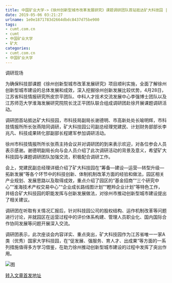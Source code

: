 ```yaml
---
title: 中国矿业大学->《徐州创新型城市改革发展研究》课题调研团队首站抵达矿大科技园 | cumt.com.cn
date: 2019-05-06 03:21:27
urlname: 1e0e1871783d2664dbdc8437d75be900
tags: 
- cumt.com.cn
- cumt
- 中国矿业大学
- 矿大
categories:
- cumt.com.cn
- 中国矿业大学
---
```


调研现场

为确保科技部课题《徐州创新型城市改革发展研究》项目顺利实施，全面了解徐州创新型城市建设的总体发展和成效，深入挖掘徐州创新发展比较优势，4月28日，江苏省科技情报研究所皮宗平团队、中科人才技术交流发展中心李强博士团队以及江苏师范大学淮海发展研究院院长沈正平团队联合组成调研团赴徐开展课题调研活动。

调研团首站抵达矿大科技园，市科技局副局长谢德明、市高新处处长喻明辉，市科技情报所所长张燕陪同调研，矿大科技园公司副总经理党建民、计划财务部部长李兆凡、科技成果转化部副部长程建军参加调研活动。

徐州市科技情报所所长张燕主持会议并对调研团的到来表示欢迎，对各位参会人员表示感谢。谢德明副局长向与会人员介绍了此次调研活动的背景及意义，希望矿大科技园与课题调研团队加强交流，积极配合调研工作。

会上，党建民副总经理详细介绍了矿大科技园在“筹备—建设—运营—转型升级—拓新发展”等各个环节中的科技创新、体制机制改革方面的经验和做法，园区相关产业规划、发展思路以及取得成效，重点介绍了园区的“基金招商”“三个研究中心”“淮海技术产权交易中心”“企业成长路线图计划”“瞪羚企业计划”等特色工作，并结合矿大科技园的职能发挥与创新发展做法，对徐州市推动创新型城市建设提出了相关建议。

调研团在听取有关情况汇报后，针对科技园公司的股权结构、运作机制改革等问题进行讨论，并就园区在运营过程中的评价体系构建、管理人员职业化、国内国际合作协同发展等问题开展深入交流。

调研团表示，此次座谈会内容详实、重点突出，矿大科技园作为江苏省唯一一家A类（优秀）国家大学科技园，在“促发展、强服务、育人才、出成果”等方面的一系列措施值得多方学习借鉴，在助力徐州推动创新型城市建设的过程中发挥了突出作用。

![图](http://xwzx.cumt.edu.cn/_upload/article/images/18/6a/b88a8f454e65bc618f0905a37b54/ac387803-c3b1-4be1-87d8-1f599b84d6fd.png)

[转入文章首发地址](http://xwzx.cumt.edu.cn/fc/f1/c523a523505/page.htm)